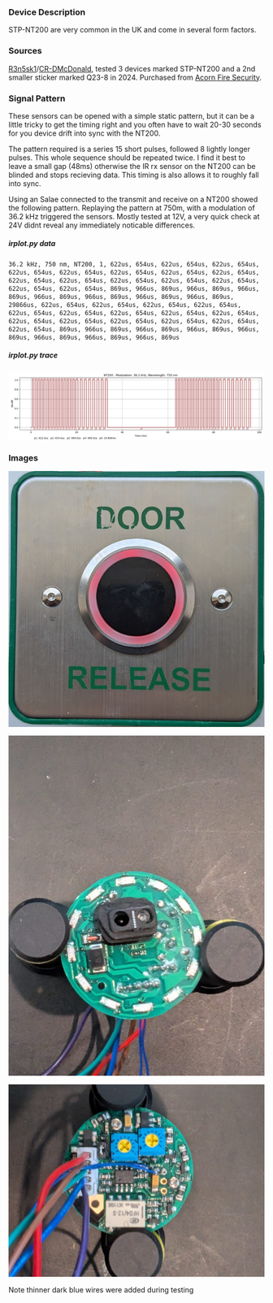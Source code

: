 ### Device Description

STP-NT200 are very common in the UK and come in several form factors.

### Sources

[R3n5sk1](https://twitter.com/R3n5k1)/[CR-DMcDonald](https://github.com/CR-DMcDonald), tested 3 devices marked STP-NT200 and a 2nd smaller sticker marked Q23-8 in 2024. Purchased from [Acorn Fire Security](https://acornfiresecurity.com/).

### Signal Pattern

These sensors can be opened with a simple static pattern, but it can be a little tricky to get the timing right and you often have to wait 20-30 seconds for you device drift into sync with the NT200.

The pattern required is a series 15 short pulses, followed 8 lightly longer pulses. This whole sequence should be repeated twice. I find it best to leave a small gap (48ms) otherwise the IR rx sensor on the NT200 can be blinded and stops recieving data. This timing is also allows it to roughly fall into sync.

Using an Salae connected to the transmit and receive on a NT200 showed the following pattern. Replaying the pattern at 750m, with a modulation of 36.2 kHz triggered the sensors. Mostly tested at 12V, a very quick check at 24V didnt reveal any immediately noticable differences.

##### irplot.py data
```
36.2 kHz, 750 nm, NT200, 1, 622us, 654us, 622us, 654us, 622us, 654us, 622us, 654us, 622us, 654us, 622us, 654us, 622us, 654us, 622us, 654us, 622us, 654us, 622us, 654us, 622us, 654us, 622us, 654us, 622us, 654us, 622us, 654us, 622us, 654us, 869us, 966us, 869us, 966us, 869us, 966us, 869us, 966us, 869us, 966us, 869us, 966us, 869us, 966us, 869us, 29866us, 622us, 654us, 622us, 654us, 622us, 654us, 622us, 654us, 622us, 654us, 622us, 654us, 622us, 654us, 622us, 654us, 622us, 654us, 622us, 654us, 622us, 654us, 622us, 654us, 622us, 654us, 622us, 654us, 622us, 654us, 869us, 966us, 869us, 966us, 869us, 966us, 869us, 966us, 869us, 966us, 869us, 966us, 869us, 966us, 869us
```

##### irplot.py trace
![](irplot-py/nt200.png)

### Images

![NT200](img/NT200.png)

![NT200_PCB_FRONT](img/NT200-pcb-front.jpeg)

![NT200_PCB_REAR](img/NT200-pcb-rear.jpeg)

Note thinner dark blue wires were added during testing